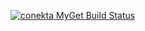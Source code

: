 [![conekta MyGet Build Status](https://www.myget.org/BuildSource/Badge/conekta?identifier=59be30f5-59fe-45a7-be8c-e45181cfb587)](https://www.myget.org/)